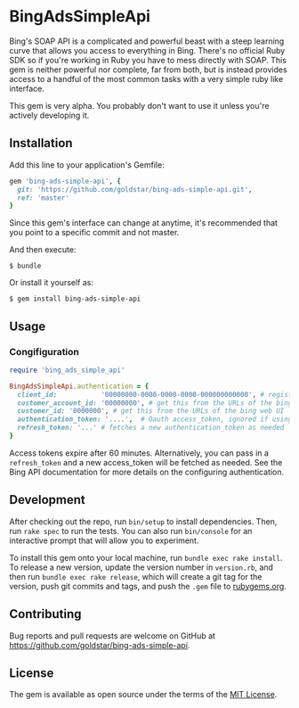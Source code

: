 # BingAdsSimpleApi

Bing's SOAP API is a complicated and powerful beast with a steep learning curve that allows you access to everything in Bing. There's no official Ruby SDK so if you're working in Ruby you have to mess directly with SOAP. This gem is neither powerful nor complete, far from both, but is instead provides access to a handful of the most common tasks with a very simple ruby like interface.

This gem is very alpha. You probably don't want to use it unless you're actively developing it.

## Installation

Add this line to your application's Gemfile:

```ruby
gem 'bing-ads-simple-api', {
  git: 'https://github.com/goldstar/bing-ads-simple-api.git',
  ref: 'master'
}
```

Since this gem's interface can change at anytime, it's recommended that you point to a specific commit and not master.

And then execute:

    $ bundle

Or install it yourself as:

    $ gem install bing-ads-simple-api

## Usage

### Congifiguration

```ruby
require 'bing_ads_simple_api'

BingAdsSimpleApi.authentication = {
  client_id:           '00000000-0000-0000-0000-000000000000', # register your app with microsoft to get an id for your app/client
  customer_account_id: '00000000', # get this from the URLs of the bing web UI
  customer_id: '0000000', # get this from the URLs of the bing web UI
  authentication_token: '....',  # Oauth access_token, ignored if using a refresh token
  refresh_token: '...' # fetches a new authentication_token as needed
}
```

Access tokens expire after 60 minutes.  Alternatively, you can pass in a `refresh_token` and a new access_token will be fetched as needed.  See the Bing API documentation for more details on the configuring authentication.


## Development

After checking out the repo, run `bin/setup` to install dependencies. Then, run `rake spec` to run the tests. You can also run `bin/console` for an interactive prompt that will allow you to experiment.

To install this gem onto your local machine, run `bundle exec rake install`. To release a new version, update the version number in `version.rb`, and then run `bundle exec rake release`, which will create a git tag for the version, push git commits and tags, and push the `.gem` file to [rubygems.org](https://rubygems.org).

## Contributing

Bug reports and pull requests are welcome on GitHub at https://github.com/goldstar/bing-ads-simple-api.

## License

The gem is available as open source under the terms of the [MIT License](https://opensource.org/licenses/MIT).
